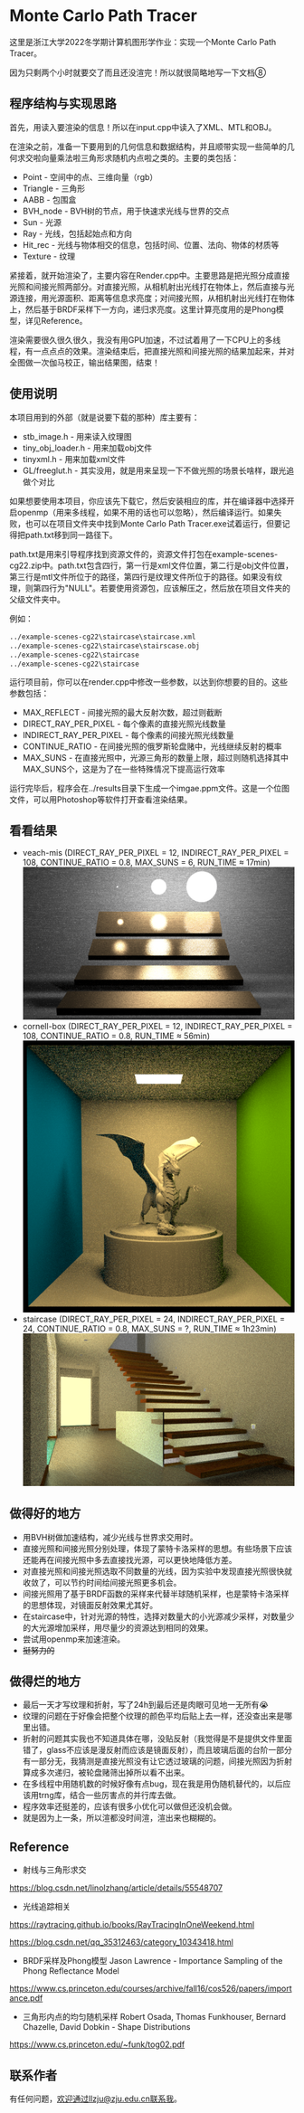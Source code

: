 # Monte Carlo Path Tracer

这里是浙江大学2022冬学期计算机图形学作业：实现一个Monte Carlo Path Tracer。

因为只剩两个小时就要交了而且还没渲完！所以就很简略地写一下文档⑧

## 程序结构与实现思路

首先，用读入要渲染的信息！所以在input.cpp中读入了XML、MTL和OBJ。

在渲染之前，准备一下要用到的几何信息和数据结构，并且顺带实现一些简单的几何求交啦向量乘法啦三角形求随机内点啦之类的。主要的类包括：
* Point - 空间中的点、三维向量（rgb）
* Triangle - 三角形
* AABB - 包围盒
* BVH_node - BVH树的节点，用于快速求光线与世界的交点
* Sun - 光源
* Ray - 光线，包括起始点和方向
* Hit_rec - 光线与物体相交的信息，包括时间、位置、法向、物体的材质等
* Texture - 纹理

紧接着，就开始渲染了，主要内容在Render.cpp中。主要思路是把光照分成直接光照和间接光照两部分。对直接光照，从相机射出光线打在物体上，然后直接与光源连接，用光源面积、距离等信息求亮度；对间接光照，从相机射出光线打在物体上，然后基于BRDF采样下一方向，递归求亮度。这里计算亮度用的是Phong模型，详见Reference。

渲染需要很久很久很久，我没有用GPU加速，不过试着用了一下CPU上的多线程，有一点点点的效果。渲染结束后，把直接光照和间接光照的结果加起来，并对全图做一次伽马校正，输出结果图，结束！

## 使用说明

本项目用到的外部（就是说要下载的那种）库主要有：
* stb_image.h - 用来读入纹理图
* tiny_obj_loader.h - 用来加载obj文件
* tinyxml.h - 用来加载xml文件
* GL/freeglut.h - 其实没用，就是用来呈现一下不做光照的场景长啥样，跟光追做个对比

如果想要使用本项目，你应该先下载它，然后安装相应的库，并在编译器中选择开启openmp（用来多线程，如果不用的话也可以忽略），然后编译运行。如果失败，也可以在项目文件夹中找到Monte Carlo Path Tracer.exe试着运行，但要记得把path.txt移到同一路径下。

path.txt是用来引导程序找到资源文件的，资源文件打包在example-scenes-cg22.zip中。path.txt包含四行，第一行是xml文件位置，第二行是obj文件位置，第三行是mtl文件所位于的路径，第四行是纹理文件所位于的路径。如果没有纹理，则第四行为"NULL"。若要使用资源包，应该解压之，然后放在项目文件夹的父级文件夹中。

例如：

```
../example-scenes-cg22\staircase\staircase.xml
../example-scenes-cg22\staircase\stairscase.obj
../example-scenes-cg22\staircase
../example-scenes-cg22\staircase
```

运行项目前，你可以在render.cpp中修改一些参数，以达到你想要的目的。这些参数包括：
* MAX_REFLECT - 间接光照的最大反射次数，超过则截断
* DIRECT_RAY_PER_PIXEL - 每个像素的直接光照光线数量
* INDIRECT_RAY_PER_PIXEL - 每个像素的间接光照光线数量
* CONTINUE_RATIO - 在间接光照的俄罗斯轮盘赌中，光线继续反射的概率
* MAX_SUNS - 在直接光照中，光源三角形的数量上限，超过则随机选择其中MAX_SUNS个，这是为了在一些特殊情况下提高运行效率

运行完毕后，程序会在../results目录下生成一个imgae.ppm文件。这是一个位图文件，可以用Photoshop等软件打开查看渲染结果。

## 看看结果

* veach-mis (DIRECT_RAY_PER_PIXEL = 12, INDIRECT_RAY_PER_PIXEL = 108, CONTINUE_RATIO = 0.8, MAX_SUNS = 6, RUN_TIME ≈ 17min)
![veach-mis](https://github.com/Alpen0702/Monte-Carlo-Path-Tracer/blob/master/results/veach-mis%2012d%20108i%2008r%206s%20indirect%E4%BF%9D%E7%95%99direct.png)
* cornell-box (DIRECT_RAY_PER_PIXEL = 12, INDIRECT_RAY_PER_PIXEL = 108, CONTINUE_RATIO = 0.8, RUN_TIME ≈ 56min)
![cornell-box](https://github.com/Alpen0702/Monte-Carlo-Path-Tracer/blob/master/results/cornell-box%2012d%20108i%2008r.png)
* staircase (DIRECT_RAY_PER_PIXEL = 24, INDIRECT_RAY_PER_PIXEL = 24, CONTINUE_RATIO = 0.8, MAX_SUNS = ?, RUN_TIME ≈ 1h23min)
![staircase](https://github.com/Alpen0702/Monte-Carlo-Path-Tracer/blob/master/results/staircase%2024d%2024i%2008r.png)

## 做得好的地方
* 用BVH树做加速结构，减少光线与世界求交用时。
* 直接光照和间接光照分别处理，体现了蒙特卡洛采样的思想。有些场景下应该还能再在间接光照中多去直接找光源，可以更快地降低方差。
* 对直接光照和间接光照选取不同数量的光线，因为实验中发现直接光照很快就收敛了，可以节约时间给间接光照更多机会。
* 间接光照用了基于BRDF函数的采样来代替半球随机采样，也是蒙特卡洛采样的思想体现，对镜面反射效果尤其好。
* 在staircase中，针对光源的特性，选择对数量大的小光源减少采样，对数量少的大光源增加采样，用尽量少的资源达到相同的效果。
* 尝试用openmp来加速渲染。
* ~~挺努力的~~

## 做得烂的地方
* 最后一天才写纹理和折射，写了24h到最后还是肉眼可见地一无所有:sob:
* 纹理的问题在于好像会把整个纹理的颜色平均后贴上去一样，还没查出来是哪里出错。
* 折射的问题其实我也不知道具体在哪，没贴反射（我觉得是不是提供文件里面错了，glass不应该是漫反射而应该是镜面反射），而且玻璃后面的台阶一部分有一部分无，我猜测是直接光照没有让它透过玻璃的问题，间接光照因为折射算成多次递归，被轮盘赌筛出掉所以看不出来。
* 在多线程中用随机数的时候好像有点bug，现在我是用伪随机替代的，以后应该用trng库，结合一些厉害点的并行库去做。
* 程序效率还挺差的，应该有很多小优化可以做但还没机会做。
* 就是因为上一条，所以渲都没时间渲，渲出来也糊糊的。

## Reference

* 射线与三角形求交

https://blog.csdn.net/linolzhang/article/details/55548707

* 光线追踪相关

https://raytracing.github.io/books/RayTracingInOneWeekend.html

https://blog.csdn.net/qq_35312463/category_10343418.html

* BRDF采样及Phong模型 Jason Lawrence - Importance Sampling of the Phong Reflectance Model

https://www.cs.princeton.edu/courses/archive/fall16/cos526/papers/importance.pdf

* 三角形内点的均匀随机采样 Robert Osada, Thomas Funkhouser, Bernard Chazelle, David Dobkin - Shape Distributions

https://www.cs.princeton.edu/~funk/tog02.pdf

## 联系作者

有任何问题，欢迎通过llzju@zju.edu.cn联系我。
